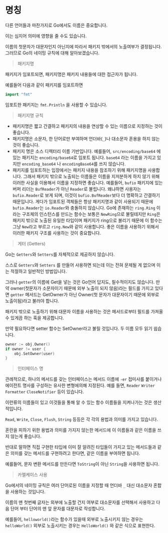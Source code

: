 # 명칭

다른 언어들과 마찬가지로 Go에서도 이름은 중요합니다.

이는 심지어 의미에 영향을 줄 수도 있습니다.

이름의 첫문자가 대문자인지 아닌지에 따라서 패키지 밖에서의 노출여부가 결정됩니다. 그러므로 Go의 네이밍 규칙에 대해 알아보겠습니다.

> 패키지명

패키지가 임포트되면, 패키지명은 패키지 내용들에 대한 접근자가 됩니다.

예를들어 다음과 같이 패키지를 임포트하면

```go
import "fmt"
```

임포트한 패키지는 `fmt.Println` 을 사용할 수 있습니다.

> 패키지명 규칙

- 패키지명은 짧고 간결하고 패키지의 내용을 연상할 수 있는 이름으로 지정하는 것이 좋습니다.
- 패키지명은 소문자, 한 단어로만 부여하며 언더바(`_`)나 대소문자 혼용을 하지 않는 것이 좋습니다.
- 패키지 명은 소스 디렉터리 이름 기반입니다.
  예를들어, `src/encoding/base64` 에 있는 패키지는 `encoding/base64`로 임포트 됩니다.
  `base64` 라는 이름을 가지고 있지만 `encoding_base64` 나 `encodingBase64`를 쓰지 않습니다.
- 패키지를 임포트하는 입장에서는 패키지 내용을 참조하기 위해 패키지명을 사용합니다. 그래서 패키지 밖으로 노출되는 이름들은 이름을 지저분하게 하지 않기 위해 이러한 사실을 이용해서 이름을 지정하면 좋습니다.
  예를들어, `bufio` 패키지에 있는 버퍼 리더는 `BufReader`가 아닌 `Reader`로 불립니다. 왜냐하면 사용자는 `bufio.Reader`로 보게 되며, 이것이 `bufio.BufReader`보다 더 명확하고 간결하기 때문입니다. 게다가 임포트된 객체들은 항상 패키지명과 같이 사용되기 때문에 `bufio.Reader`는 `io.Reader`와 충돌하지 않습니다. Go에 존재하는 `ring.Ring` 이라는 구조체의 인스턴스를 만드는 함수는 보통은 `NewRing`으로 불릴테지만 `Ring`은 패키지 밖으로 노출된 유일한 타입이며 패키지가 ring으로 불리기 때문에 이 함수는 그냥 `New`라고 부르고 `ring.New`와 같이 사용합니다.
  좋은 이름을 사용하기 위해서 이러한 패키지 구조를 사용하는 것이 중요합니다.

> 게터 (Getters)

Go는 `Getters`와 `Setters`를 자체적으로 제공하지 않습니다.

스스로 `Getters`와 `Setters` 를 만들어 사용하면 되는데 이는 전혀 문제될 게 없으며 이는 적절하고 일반적인 방법입니다.

그러나 `getter`의 이름에 Get을 넣는 것은 Go언어 답지도, 필수적이지도 않습니다. 만약 owner(첫문자가 소문자이기 때문에 외부 노출이 되지 않음)라는 필드를 가지고 있다면 `getter` 메서드는 GetOwner가 아닌 Owner(첫 문자가 대문자이기 때문에 외부로 노출이됨)라고 불러야 합니다.

패키지 밖으로 노출하기 위해 대문자 이름을 사용하는 것은 메서드로부터 필드를 가져올 수 있게끔 하는 훅을 제공합니다.

만약 필요하다면 setter 함수는 SetOwner라고 불릴 것입니다. 두 이름 모두 읽기 쉽습니다.

```go
owner := obj.Owner()
if owner != user {
	obj.SetOwner(user)
}
```

> 인터페이스 명

관례적으로, 하나의 메서드를 갖는 인터페이스는 메서드 이름에 `-er` 접미사를 붙이거나 에이전트 명사를 구성하는 유사한 변형에의해 지정된다. 예를 들면, `Reader` `Writer` `Formatter` `CloseNotifier` 등이 있습니다.

이런류의 이름들이 있고 이것들을 통해 알 수 있는 함수 이름들을 지켜나가는 것은 생산적입니다.

`Read`, `Write`, `Close`, `Flush`, `String` 등등은 각 각의 용법과 의미를 가지고 있습니다.

혼란을 피하기 위한 용법과 의미를 가지지 않는한 메서드에 이 이름들과 같은 이름을 쓰지 않는게 좋습니다.

반대로 말하면 직접 구현한 타입에 이미 잘 알려진 타입들이 가지고 있는 메서드들과 같은 의미를 갖는 메서드를 구현하려고 한다면, 같은 이름을 부여하면 됩니다.

예를들어, 문자 변환 메서드를 만든다면 `ToString`이 아닌 `String`을 사용하면 됩니다.

> 카멜케이스 사용

Go에서의 네이밍 규칙은 여러 단어로된 이름을 지정할 때 언더바 `_` 대신 대소문자 혼합을 사용하는 것입니다.

이름의 맨 첫번째 글자는 외부에 노출할 건지 여부로 대소문자를 선택해서 사용하고 다음 단어 부터 단어의 맨 앞 문자를 대문자로 작성합니다.

예를들어, `helloworld()`라는 함수가 있을때 외부로 노출시키지 않는 경우는`helloWorld()` 외부로 노출시키는 경우는 `HelloWorld()` 와 같은 식으로 표현한다.